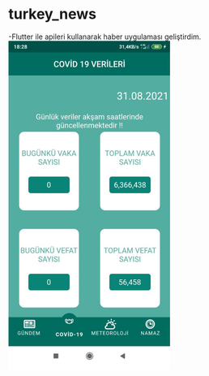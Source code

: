 # turkey_news

-Flutter ile apileri kullanarak haber uygulaması geliştirdim.
![alt text](https://github.com/mustafa01-crypto/yildiz-haber/blob/yildiz_haber/assets/github/covid.png?raw=true)
